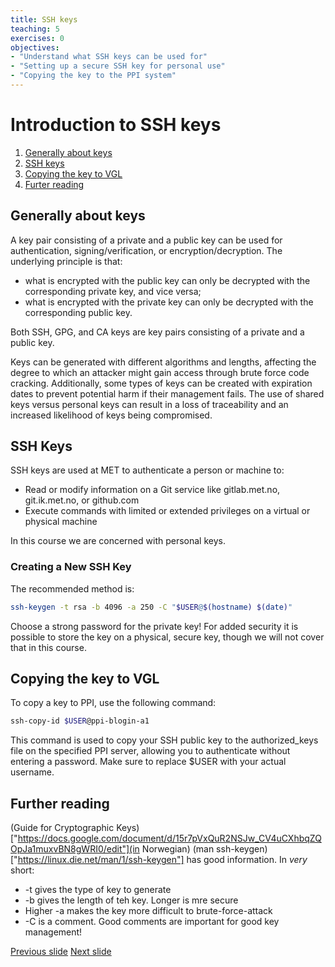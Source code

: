```yaml
---
title: SSH keys
teaching: 5
exercises: 0
objectives:
- "Understand what SSH keys can be used for"
- "Setting up a secure SSH key for personal use"
- "Copying the key to the PPI system"
---
```

# Introduction to SSH keys

1. [Generally about keys](#generally-about-keys)
2. [SSH keys](#ssh-keys)
3. [Copying the key to VGL](#copying-the-key-to-vgl)
4. [Furter reading](#further-reading)

## Generally about keys

A key pair consisting of a private and a public key can be used for authentication, signing/verification, or encryption/decryption. The underlying principle is that:
- what is encrypted with the public key can only be decrypted with the corresponding private key, and vice versa;
- what is encrypted with the private key can only be decrypted with the corresponding public key.

Both SSH, GPG, and CA keys are key pairs consisting of a private and a public key.

Keys can be generated with different algorithms and lengths, affecting the degree to which an attacker might gain access through brute force code cracking. 
Additionally, some types of keys can be created with expiration dates to prevent potential harm if their management fails. 
The use of shared keys versus personal keys can result in a loss of traceability and an increased likelihood of keys being compromised.

## SSH Keys

SSH keys are used at MET to authenticate a person or machine to:
- Read or modify information on a Git service like gitlab.met.no, git.ik.met.no, or github.com
- Execute commands with limited or extended privileges on a virtual or physical machine

In this course we are concerned with personal keys. 

### Creating a New SSH Key

The recommended method is:

```bash
ssh-keygen -t rsa -b 4096 -a 250 -C "$USER@$(hostname) $(date)"
```

Choose a strong password for the private key!
For added security it is possible to store the key on a physical, secure key, though we will not cover that in this course.

## Copying the key to VGL

To copy a key to PPI, use the following command:

```bash
ssh-copy-id $USER@ppi-blogin-a1
```

This command is used to copy your SSH public key to the authorized_keys file on the specified PPI server, allowing you to authenticate without entering a password. 
Make sure to replace $USER with your actual username.

## Further reading
(Guide for Cryptographic Keys)["https://docs.google.com/document/d/15r7pVxQuR2NSJw_CV4uCXhbqZQOpJa1muxvBN8gWRI0/edit"](in Norwegian)
(man ssh-keygen)["https://linux.die.net/man/1/ssh-keygen"] has good information. In _very_ short:
- -t gives the type of key to generate
- -b gives the length of teh key. Longer is mre secure
- Higher -a makes the key more difficult to brute-force-attack
- -C is a comment. Good comments are important for good key management! 


[Previous slide](README.md)
[Next slide](02-End.md)

